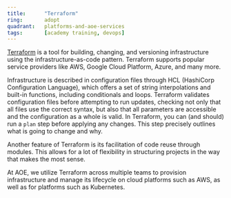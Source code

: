 ```yaml
---
title:      "Terraform"
ring:       adopt
quadrant:   platforms-and-aoe-services
tags:       [academy training, devops]
---
```


[Terraform](https://www.terraform.io/) is a tool for building, changing, and versioning infrastructure using the infrastructure-as-code pattern. Terraform supports popular service providers like AWS, Google Cloud Platform, Azure, and many more.

Infrastructure is described in configuration files through HCL (HashiCorp Configuration Language), which offers a set of string interpolations and built-in functions, including conditionals and loops. Terraform validates configuration files before attempting to run updates, checking not only that all files use the correct syntax, but also that all parameters are accessible and the configuration as a whole is valid. In Terraform, you can (and should) run a `plan` step before applying any changes. This step precisely outlines what is going to change and why.

Another feature of Terraform is its facilitation of code reuse through modules. This allows for a lot of flexibility in structuring projects in the way that makes the most sense.

At AOE, we utilize Terraform across multiple teams to provision infrastructure and manage its lifecycle on cloud platforms such as AWS, as well as for platforms such as Kubernetes.
